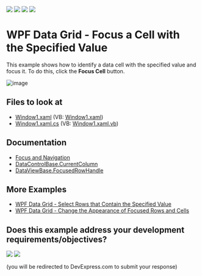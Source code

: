 <!-- default badges list -->
![](https://img.shields.io/endpoint?url=https://codecentral.devexpress.com/api/v1/VersionRange/128650508/22.1.2%2B)
[![](https://img.shields.io/badge/Open_in_DevExpress_Support_Center-FF7200?style=flat-square&logo=DevExpress&logoColor=white)](https://supportcenter.devexpress.com/ticket/details/E1544)
[![](https://img.shields.io/badge/📖_How_to_use_DevExpress_Examples-e9f6fc?style=flat-square)](https://docs.devexpress.com/GeneralInformation/403183)
[![](https://img.shields.io/badge/💬_Leave_Feedback-feecdd?style=flat-square)](#does-this-example-address-your-development-requirementsobjectives)
<!-- default badges end -->
# WPF Data Grid - Focus a Cell with the Specified Value

This example shows how to identify a data cell with the specified value and focus it. To do this, click the **Focus Cell** button.

![image](https://user-images.githubusercontent.com/65009440/175536677-f062250d-4fbb-4a9b-be2d-d04e07b33fb8.png)

<!-- default file list -->

## Files to look at

* [Window1.xaml](./CS/DXSample_FocusingCells/Window1.xaml) (VB: [Window1.xaml](./VB/DXSample_FocusingCells/Window1.xaml))
* [Window1.xaml.cs](./CS/DXSample_FocusingCells/Window1.xaml.cs) (VB: [Window1.xaml.vb](./VB/DXSample_FocusingCells/Window1.xaml.vb))

<!-- default file list end -->

## Documentation

* [Focus and Navigation](http://docs.devexpress.com/WPF/6121/controls-and-libraries/data-grid/focus-navigation-selection/focus)
* [DataControlBase.CurrentColumn](http://docs.devexpress.com/WPF/DevExpress.Xpf.Grid.DataControlBase.CurrentColumn)
* [DataViewBase.FocusedRowHandle](http://docs.devexpress.com/WPF/DevExpress.Xpf.Grid.DataViewBase.FocusedRowHandle)

## More Examples

* [WPF Data Grid - Select Rows that Contain the Specified Value](https://github.com/DevExpress-Examples/how-to-select-rows-that-contain-the-specified-value-e1920)
* [WPF Data Grid - Change the Appearance of Focused Rows and Cells](https://github.com/DevExpress-Examples/how-to-change-the-appearance-of-a-focused-data-row-and-a-focused-cell-e1627)
<!-- feedback -->
## Does this example address your development requirements/objectives?

[<img src="https://www.devexpress.com/support/examples/i/yes-button.svg"/>](https://www.devexpress.com/support/examples/survey.xml?utm_source=github&utm_campaign=how-to-focus-a-cell-with-the-specified-value-e1544&~~~was_helpful=yes) [<img src="https://www.devexpress.com/support/examples/i/no-button.svg"/>](https://www.devexpress.com/support/examples/survey.xml?utm_source=github&utm_campaign=how-to-focus-a-cell-with-the-specified-value-e1544&~~~was_helpful=no)

(you will be redirected to DevExpress.com to submit your response)
<!-- feedback end -->
